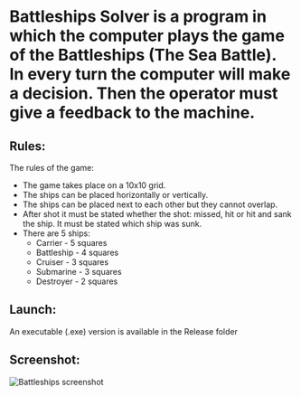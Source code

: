 # Battleships Solver is a program in which the computer plays the game of the Battleships (The Sea Battle). In every turn the computer will make a decision. Then the operator must give a feedback to the machine.  

## Rules:  
The rules of the game:
* The game takes place on a 10x10 grid.
* The ships can be placed horizontally or vertically.
* The ships can be placed next to each other but they cannot overlap.
* After shot it must be stated whether the shot: missed, hit or hit and sank the ship. It must be stated which ship was sunk. 
* There are 5 ships:
  * Carrier - 5 squares
  * Battleship - 4 squares
  * Cruiser - 3 squares
  * Submarine - 3 squares
  * Destroyer - 2 squares  
  
## Launch:
An executable (.exe) version is available in the Release folder

## Screenshot:
![Battleships screenshot](https://user-images.githubusercontent.com/71539614/99141902-0c44b280-2650-11eb-8f35-62915f9f4610.png)
